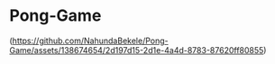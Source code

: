 # Pong-Game
(https://github.com/NahundaBekele/Pong-Game/assets/138674654/2d197d15-2d1e-4a4d-8783-87620ff80855)
